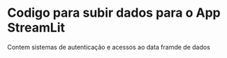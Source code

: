 # Codigo para subir dados para o App StreamLit
Contem sistemas de autenticação e acessos ao data framde de dados